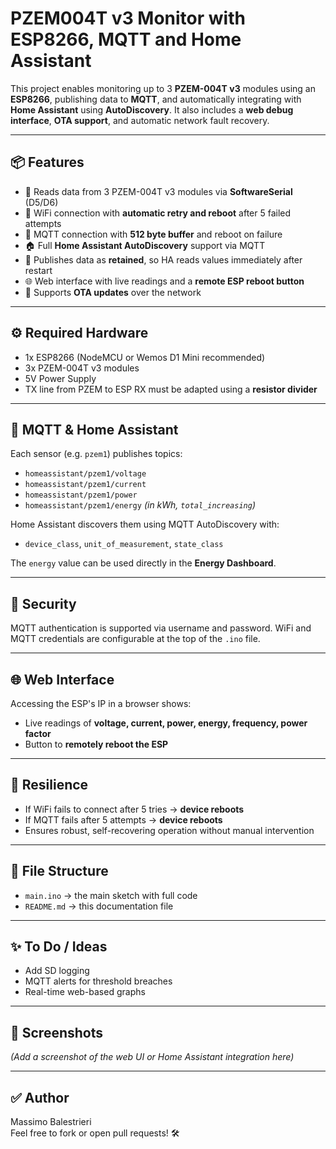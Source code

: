 # PZEM004T v3 Monitor with ESP8266, MQTT and Home Assistant

This project enables monitoring up to 3 **PZEM-004T v3** modules using an **ESP8266**, publishing data to **MQTT**, and automatically integrating with **Home Assistant** using **AutoDiscovery**. It also includes a **web debug interface**, **OTA support**, and automatic network fault recovery.

---

## 📦 Features


- 🔌 Reads data from 3 PZEM-004T v3 modules via **SoftwareSerial** (D5/D6)
- 📶 WiFi connection with **automatic retry and reboot** after 5 failed attempts
- 📡 MQTT connection with **512 byte buffer** and reboot on failure
- 🏠 Full **Home Assistant AutoDiscovery** support via MQTT
- 🔄 Publishes data as **retained**, so HA reads values immediately after restart
- 🌐 Web interface with live readings and a **remote ESP reboot button**
- 🔧 Supports **OTA updates** over the network

---

## ⚙️ Required Hardware

- 1x ESP8266 (NodeMCU or Wemos D1 Mini recommended)
- 3x PZEM-004T v3 modules
- 5V Power Supply
- TX line from PZEM to ESP RX must be adapted using a **resistor divider**

---

## 📡 MQTT & Home Assistant

Each sensor (e.g. `pzem1`) publishes topics:

- `homeassistant/pzem1/voltage`
- `homeassistant/pzem1/current`
- `homeassistant/pzem1/power`
- `homeassistant/pzem1/energy` *(in kWh, `total_increasing`)*

Home Assistant discovers them using MQTT AutoDiscovery with:

- `device_class`, `unit_of_measurement`, `state_class`

The `energy` value can be used directly in the **Energy Dashboard**.

---

## 🔐 Security

MQTT authentication is supported via username and password. WiFi and MQTT credentials are configurable at the top of the `.ino` file.

---

## 🌐 Web Interface

Accessing the ESP's IP in a browser shows:

- Live readings of **voltage, current, power, energy, frequency, power factor**
- Button to **remotely reboot the ESP**

---

## 🧠 Resilience

- If WiFi fails to connect after 5 tries → **device reboots**
- If MQTT fails after 5 attempts → **device reboots**
- Ensures robust, self-recovering operation without manual intervention

---

## 📁 File Structure

- `main.ino` → the main sketch with full code
- `README.md` → this documentation file

---

## ✨ To Do / Ideas

- Add SD logging
- MQTT alerts for threshold breaches
- Real-time web-based graphs

---

## 📸 Screenshots

*(Add a screenshot of the web UI or Home Assistant integration here)*

---

## ✅ Author

Massimo Balestrieri  
Feel free to fork or open pull requests! 🛠️
